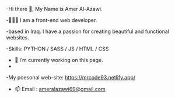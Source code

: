 -Hi there 👋, My Name is Amer Al-Azawi.

-🧑🏻‍💻 I am a front-end web developer.

-based in Iraq. I have a passion for creating beautiful and functional websites.

-Skills: PYTHON / SASS / JS / HTML / CSS

- 🔭 I’m currently working on this page. 
- 
-My poesonal web-site: https://mrcode93.netlify.app/

- 📫 Email : ameralazawi69@gmail.com

<!---
Mrcode93/Mrcode93 is a ✨ special ✨ repository because its `README.md` (this file) appears on your GitHub profile.
You can click the Preview link to take a look at your changes.
--->
